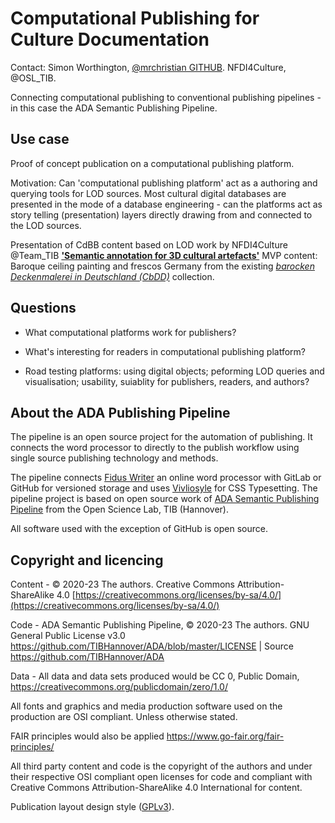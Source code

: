 # Computational Publishing for Culture Documentation

Contact: Simon Worthington, [@mrchristian GITHUB](https://github.com/mrchristian). NFDI4Culture, @OSL_TIB.

Connecting computational publishing to conventional publishing pipelines - in this case the ADA Semantic Publishing Pipeline.

## Use case

Proof of concept publication on a computational publishing platform.

Motivation: Can 'computational publishing platform' act as a authoring and querying tools for LOD sources. Most cultural digital databases are presented in the mode of a database engineering - can the platforms act as story telling (presentation) layers directly drawing from and connected to the LOD sources.

Presentation of CdBB content based on LOD work by NFDI4Culture @Team_TIB __['Semantic annotation for 3D cultural artefacts'](https://wikibase.wbworkshop.tibwiki.io/wiki/Main_Page)__ MVP content: Baroque ceiling painting and frescos Germany from the existing _[barocken Deckenmalerei in Deutschland (CbDD)](https://deckenmalerei.badw.de/das-projekt.html)_ collection.

## Questions

  - What computational platforms work for publishers?

  - What's interesting for readers in computational publishing platform?

  - Road testing platforms: using digital objects; peforming LOD queries and visualisation; usability, suiablity for publishers, readers, and authors?

## About the ADA Publishing Pipeline

  The pipeline is an open source project for the automation of publishing. It connects the word processor to directly to the publish workflow using single source publishing technology and methods.

  The pipeline connects [Fidus Writer](https://www.fiduswriter.org/) an online word processor with GitLab or GitHub for versioned storage and uses [Vivliosyle](https://vivliostyle.org/) for CSS Typesetting. The pipeline project is based on open source work of [ADA Semantic Publishing Pipeline](https://github.com/NFDI4Culture/ADA-semantic-publishing) from the Open Science Lab, TIB (Hannover).

  All software used with the exception of GitHub is open source.

## Copyright and licencing

Content - © 2020-23 The authors. Creative Commons Attribution-ShareAlike 4.0 [https://creativecommons.org/licenses/by-sa/4.0/](https://creativecommons.org/licenses/by-sa/4.0/)

Code - ADA Semantic Publishing Pipeline, © 2020-23 The authors. GNU General Public License v3.0 https://github.com/TIBHannover/ADA/blob/master/LICENSE | Source https://github.com/TIBHannover/ADA

Data - All data and data sets produced would be CC 0, Public Domain, https://creativecommons.org/publicdomain/zero/1.0/

All fonts and graphics and media production software used on the production are OSI compliant. Unless otherwise stated.

FAIR principles would also be applied https://www.go-fair.org/fair-principles/

All third party content and code is the copyright of the authors and under their respective OSI compliant open licenses for code and compliant with Creative Commons Attribution-ShareAlike 4.0 International for content.

Publication layout design style ([GPLv3](https://www.gnu.org/licenses/gpl-3.0.html)).
